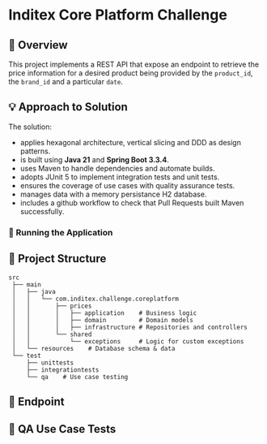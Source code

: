 # Inditex Core Platform Challenge

## 📌 Overview
This project implements a REST API that expose an endpoint to retrieve the price information for a desired product being provided by the `product_id`, the `brand_id` and a particular `date`.

## 💡 Approach to Solution
The solution:
- applies hexagonal architecture, vertical slicing and DDD as design patterns.
- is built using **Java 21** and **Spring Boot 3.3.4**.
- uses Maven to handle dependencies and automate builds.
- adopts JUnit 5 to implement integration tests and unit tests.
- ensures the coverage of use cases with quality assurance tests.
- manages data with a memory persistance H2 database.
- includes a github workflow to check that Pull Requests built Maven successfully.

### 🚀 Running the Application

## 📁 Project Structure
```
src  
 ├── main  
 │   ├── java  
 │   │   └── com.inditex.challenge.coreplatform  
 │   │       ├── prices  
 │   │       │   ├── application    # Business logic  
 │   │       │   ├── domain         # Domain models  
 │   │       │   ├── infrastructure # Repositories and controllers  
 │   │       └── shared  
 │   │           └── exceptions     # Logic for custom exceptions  
 │   └── resources    # Database schema & data
 └── test  
     ├── unittests  
     ├── integrationtests  
     └── qa    # Use case testing
```

## 📝 Endpoint

## 🧪 QA Use Case Tests
